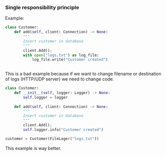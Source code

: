 ### Single responsibility principle
Example:
```python
class Customer:
	def add(self, client: Connection) -> None:
		"""
		Insert customer in database
		"""
		client.Add();
		with open("logs.txt") as log_file:
			log_file.write("Customer created")
		
```

This is a bad example because if we want to change filename or destination of logs (HTTP/UDP server) we need to change code.

```python
class Customer:
	def __init__(self, logger: Logger) -> None:
		self.logger = logger
	
	def add(self, client: Connection) -> None:
		"""
		Insert customer in database
		"""
		client.Add();
		self.logger.info("Customer created")

customer = Customer(FileLoger("logs.txt"))
```
This example is way better.